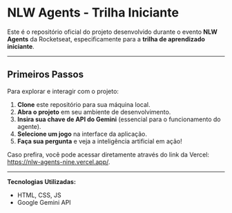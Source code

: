 # NLW Agents - Trilha Iniciante

Este é o repositório oficial do projeto desenvolvido durante o evento **NLW Agents** da Rocketseat, especificamente para a **trilha de aprendizado iniciante**.

---

## Primeiros Passos

Para explorar e interagir com o projeto:

1.  **Clone** este repositório para sua máquina local.
2.  **Abra o projeto** em seu ambiente de desenvolvimento.
3.  **Insira sua chave de API do Gemini** (essencial para o funcionamento do agente).
4.  **Selecione um jogo** na interface da aplicação.
5.  **Faça sua pergunta** e veja a inteligência artificial em ação!

Caso prefira, você pode acessar diretamente através do link da Vercel: https://nlw-agents-nine.vercel.app/.

---

**Tecnologias Utilizadas:**

* HTML, CSS, JS
* Google Gemini API
